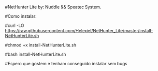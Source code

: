 #NetHunter Lite by: Nuddle && Speatec System.

#Como instalar:

#curl -LO https://raw.githubusercontent.com/Helexiel/NetHunter_Lite/master/install-NetHunterLite.sh

#chmod +x install-NetHunterLite.sh

#bash install-NetHunterLite.sh

#Espero que gostem e tenham conseguido instalar sem bugs
